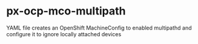 # px-ocp-mco-multipath
YAML file creates an OpenShift MachineConfig to enabled multipathd and configure it to ignore locally attached devices
